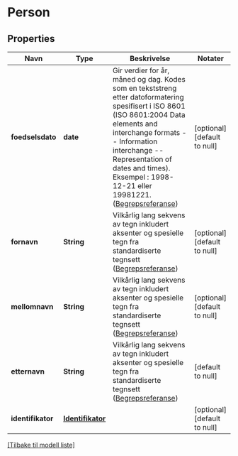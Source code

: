 # Person

## Properties

| Navn              | Type                                  | Beskrivelse                                                                                                                                                                                                                                                                                                                                                          | Notater                      |
|-------------------|---------------------------------------|----------------------------------------------------------------------------------------------------------------------------------------------------------------------------------------------------------------------------------------------------------------------------------------------------------------------------------------------------------------------|------------------------------|
| **foedselsdato**  | **date**                              | Gir verdier for år, måned og dag. Kodes som en tekststreng etter datoformatering spesifisert i  ISO 8601 (ISO 8601:2004 Data elements and interchange formats -- Information interchange -- Representation of dates and times). Eksempel : 1998-12-21 eller 19981221. ([Begrepsreferanse](https://data.skatteetaten.no/begrep/20b52aed-9fe1-11e5-a9f8-e4115b280940)) | [optional] [default to null] |
| **fornavn**       | **String**                            | Vilkårlig lang sekvens av tegn inkludert aksenter og spesielle tegn fra standardiserte tegnsett ([Begrepsreferanse](https://data.skatteetaten.no/begrep/20b52af3-9fe1-11e5-a9f8-e4115b280940))                                                                                                                                                                       | [optional] [default to null] |
| **mellomnavn**    | **String**                            | Vilkårlig lang sekvens av tegn inkludert aksenter og spesielle tegn fra standardiserte tegnsett ([Begrepsreferanse](https://data.skatteetaten.no/begrep/20b52af3-9fe1-11e5-a9f8-e4115b280940))                                                                                                                                                                       | [optional] [default to null] |
| **etternavn**     | **String**                            | Vilkårlig lang sekvens av tegn inkludert aksenter og spesielle tegn fra standardiserte tegnsett ([Begrepsreferanse](https://data.skatteetaten.no/begrep/20b52af3-9fe1-11e5-a9f8-e4115b280940))                                                                                                                                                                       | [default to null]            |
| **identifikator** | [**Identifikator**](Identifikator.md) |                                                                                                                                                                                                                                                                                                                                                                      | [optional] [default to null] |

[[Tilbake til modell liste]](../index.md)

